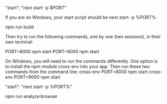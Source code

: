 "start": "next start -p $PORT"

If you are on Windows, your start script should be next start -p %PORT%.

npm run build

Then try to run the following commands, one by one (two sessions), in their own terminal:

PORT=8000 npm start
PORT=9000 npm start

On Windows, you will need to run the commands differently. One option is to install the npm module cross-env into your app. Then run these two commands from the command line: 
cross-env PORT=8000 npm start 
cross-env PORT=9000 npm start

"start": "next start -p %PORT%"

npm run analyze:browser